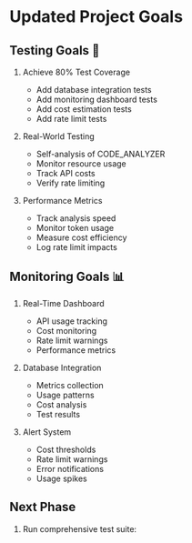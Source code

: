 # Updated Project Goals

## Testing Goals 🎯
1. Achieve 80% Test Coverage
   - Add database integration tests
   - Add monitoring dashboard tests
   - Add cost estimation tests
   - Add rate limit tests

2. Real-World Testing
   - Self-analysis of CODE_ANALYZER
   - Monitor resource usage
   - Track API costs
   - Verify rate limiting

3. Performance Metrics
   - Track analysis speed
   - Monitor token usage
   - Measure cost efficiency
   - Log rate limit impacts

## Monitoring Goals 📊
1. Real-Time Dashboard
   - API usage tracking
   - Cost monitoring
   - Rate limit warnings
   - Performance metrics

2. Database Integration
   - Metrics collection
   - Usage patterns
   - Cost analysis
   - Test results

3. Alert System
   - Cost thresholds
   - Rate limit warnings
   - Error notifications
   - Usage spikes

## Next Phase
1. Run comprehensive test suite: